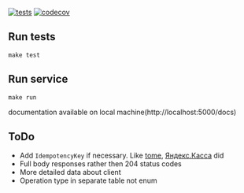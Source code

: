 
[![tests](https://github.com/angru/abilling/workflows/tests/badge.svg)](https://github.com/angru/abilling/actions?query=workflow%3Atests+branch%3Amaster++)
[![codecov](https://codecov.io/gh/angru/abilling/branch/master/graph/badge.svg)](https://codecov.io/gh/angru/abilling)

## Run tests
```shell script
make test
```

## Run service
```shell script
make run
```

documentation available on local machine(http://localhost:5000/docs)


## ToDo

* Add `IdempotencyKey` if necessary. Like [tome](https://docs.tome.ru/idempotency), [Яндекс.Касса](https://yookassa.ru/developers/using-api/basics#idempotence) did
* Full body responses rather then 204 status codes
* More detailed data about client
* Operation type in separate table not enum
